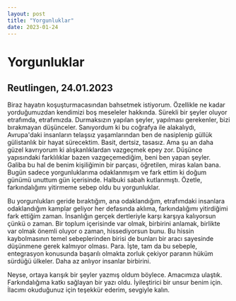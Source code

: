 ```yaml
---
layout: post
title: "Yorgunluklar"
date: 2023-01-24
---
```


# Yorgunluklar

## Reutlingen, 24.01.2023

Biraz hayatın koşuşturmacasından bahsetmek istiyorum. Özellikle ne kadar yorduğumuzdan kendimizi boş meseleler hakkında. Sürekli bir şeyler oluyor etrafımda, etrafımızda. Durmaksızın yapılan şeyler, yapılması gerekenler, bizi bırakmayan düşünceler. Sanıyordum ki bu coğrafya ile alakalıydı, Avrupa'daki insanların telaşsız yaşamlarından ben de nasiplenip güllük gülistanlık bir hayat sürecektim. Basit, dertsiz, tasasız. Ama şu an daha güzel kavrıyorum ki alışkanlıklardan vazgeçmek epey zor. Düşünce yapısındaki farklılıklar bazen vazgeçemediğim, beni ben yapan şeyler. Galiba bu hal de benim kişiliğimin bir parçası, öğretilen, miras kalan bana. Bugün sadece yorgunluklarıma odaklanmışım ve fark ettim ki doğum günümü unuttum gün içerisinde. Halbuki sabah kutlanmıştı. Özetle, farkındalığımı yitirmeme sebep oldu bu yorgunluklar. 

Bu yorgunlukları geride bıraktığım, ana odaklandığım, etrafımdaki insanlara odaklandığım kamplar geliyor her defasında aklıma, farkındalığımı yitirdiğimi fark ettiğim zaman. İnsanlığın gerçek dertleriyle karşı karşıya kalıyorsun çünkü o zaman. Bir toplum içerisinde var olmak, birbirini anlamak, birlikte var olmak önemli oluyor o zaman, hissediyorsun bunu. Bu hissin kaybolmasının temel sebeplerinden birisi de bunları bir aracı sayesinde düşünmene gerek kalmıyor olması. Para. İşte, tam da bu sebeple, entegrasyon konusunda başarılı olmakta zorluk çekiyor paranın hüküm sürdüğü ülkeler. Daha az anlıyor insanlar birbirini.

Neyse, ortaya karışık bir şeyler yazmış oldum böylece. Amacımıza ulaştık. Farkındalığıma katkı sağlayan bir yazı oldu. İyileştirici bir unsur benim için. İlacımı okuduğunuz için teşekkür ederim, sevgiyle kalın.

